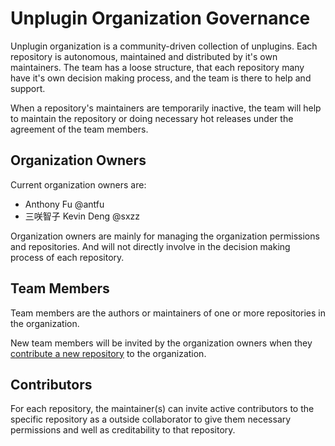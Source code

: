 # Unplugin Organization Governance

Unplugin organization is a community-driven collection of unplugins. Each repository is autonomous, maintained and distributed by it's own maintainers. The team has a loose structure, that each repository many have it's own decision making process, and the team is there to help and support.

When a repository's maintainers are temporarily inactive, the team will help to maintain the repository or doing necessary hot releases under the agreement of the team members.

## Organization Owners

Current organization owners are:

- Anthony Fu @antfu
- 三咲智子 Kevin Deng @sxzz

Organization owners are mainly for managing the organization permissions and repositories. And will not directly involve in the decision making process of each repository.

## Team Members

Team members are the authors or maintainers of one or more repositories in the organization. 

New team members will be invited by the organization owners when they [contribute a new repository](./PACKAGE_CONTRIBUTE.md) to the organization.

## Contributors

For each repository, the maintainer(s) can invite active contributors to the specific repository as a outside collaborator to give them necessary permissions and well as creditability to that repository.
